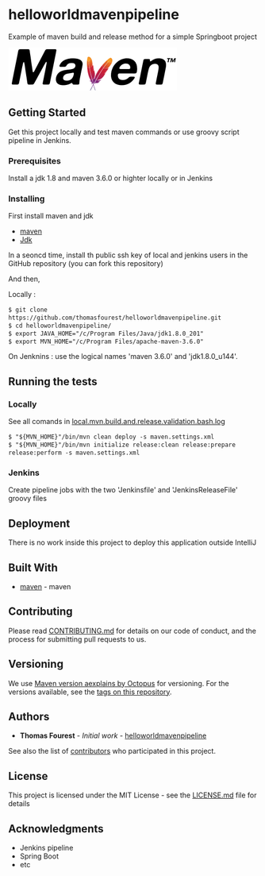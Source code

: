 # helloworldmavenpipeline

Example of maven build and release method for a simple Springboot project 

![alt text](https://github.com/thomasfourest/helloworldmavenpipeline/blob/master/maven-logo-black-on-white.png)

## Getting Started

Get this project locally and test maven commands or use groovy script pipeline in Jenkins. 

### Prerequisites

Install a jdk 1.8 and maven 3.6.0 or highter locally or in Jenkins

### Installing

First install maven and jdk

* [maven](https://maven.apache.org/)
* [Jdk](https://www.oracle.com/technetwork/java/javase/downloads/jdk8-downloads-2133151.html)

In a seoncd time, install th public ssh key of local and jenkins users in the GitHub repository (you can fork this repository)

And then,

Locally : 

```
$ git clone https://github.com/thomasfourest/helloworldmavenpipeline.git
$ cd helloworldmavenpipeline/
$ export JAVA_HOME="/c/Program Files/Java/jdk1.8.0_201"
$ export MVN_HOME="/c/Program Files/apache-maven-3.6.0"
```

On Jenknins : use the logical names 'maven 3.6.0' and 'jdk1.8.0_u144'. 


## Running the tests

### Locally

See all comands in [local.mvn.build.and.release.validation.bash.log](https://github.com/thomasfourest/helloworldmavenpipeline/blob/master/local.mvn.build.and.release.validation.bash.log)

```
$ "${MVN_HOME}"/bin/mvn clean deploy -s maven.settings.xml
$ "${MVN_HOME}"/bin/mvn initialize release:clean release:prepare release:perform -s maven.settings.xml
```

### Jenkins

Create pipeline jobs with the two 'Jenkinsfile' and 'JenkinsReleaseFile' groovy files


## Deployment

There is no work inside this project to deploy this application outside IntelliJ

## Built With

* [maven](https://maven.apache.org/guides/) - maven

## Contributing

Please read [CONTRIBUTING.md](https://gist.github.com/PurpleBooth/b24679402957c63ec426) for details on our code of conduct, and the process for submitting pull requests to us.

## Versioning

We use [Maven version aexplains by Octopus](https://octopus.com/blog/maven-versioning-explained) for versioning. For the versions available, see the [tags on this repository](https://github.com/thomasfourest/helloworldmavenpipeline/tags). 

## Authors

* **Thomas Fourest** - *Initial work* - [helloworldmavenpipeline](https://github.com/thomasfourest/helloworldmavenpipeline)

See also the list of [contributors](https://github.com/thomasfourest/helloworldmavenpipeline/graphs/contributors) who participated in this project.

## License

This project is licensed under the MIT License - see the [LICENSE.md](LICENSE.md) file for details

## Acknowledgments

* Jenkins pipeline
* Spring Boot
* etc
